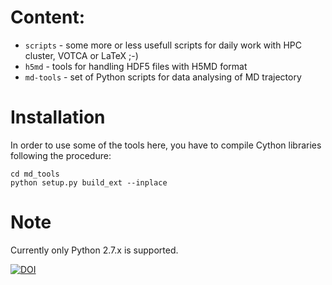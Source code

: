Content:
==========

 - `scripts` - some more or less usefull scripts for daily work with HPC cluster, VOTCA or LaTeX ;-)
 - `h5md` - tools for handling HDF5 files with H5MD format
 - `md-tools` - set of Python scripts for data analysing of MD trajectory


Installation
=============

In order to use some of the tools here, you have to compile Cython libraries following the procedure:

```
cd md_tools
python setup.py build_ext --inplace
```

Note
=====

Currently only Python 2.7.x is supported.


[![DOI](https://zenodo.org/badge/20122/MrTheodor/lab-tools.svg)](https://zenodo.org/badge/latestdoi/20122/MrTheodor/lab-tools)
